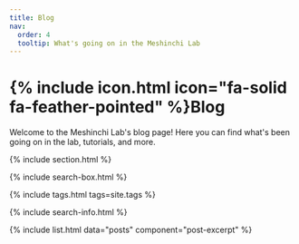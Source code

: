 ```yaml
---
title: Blog
nav:
  order: 4
  tooltip: What's going on in the Meshinchi Lab
---
```


# {% include icon.html icon="fa-solid fa-feather-pointed" %}Blog

Welcome to the Meshinchi Lab's blog page! Here you can find what's been going on in the lab, tutorials, and more.  

{% include section.html %}

{% include search-box.html %}

{% include tags.html tags=site.tags %}

{% include search-info.html %}

{% include list.html data="posts" component="post-excerpt" %}
